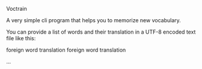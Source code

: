 Voctrain

A very simple cli program that helps you to memorize new vocabulary.

You can provide a list of words and their translation in a UTF-8 encoded text file like this:

foreign word
translation
foreign word
translation

...
